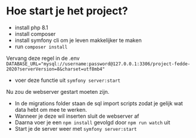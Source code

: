 # Hoe start je het project?

- install php 8.1
- install composer
- install symfony cli om je leven makkelijker te maken
- run `composer install`

Vervang deze regel in de
.env `DATABASE_URL="mysql://username:password@127.0.0.1:3306/project-fedde-2020?serverVersion=8&charset=utf8mb4"`

- voer deze functie uit `symfony server:start`

Nu zou de webserver gestart moeten zijn.

- In de migrations folder staan de sql import scripts zodat je gelijk wat data hebt om mee te werken.
- Wanneer je deze wil inserten sluit de webserver af
- Daarna voer je een `npm install` gevolgd door `npm run watch` uit
- Start je de server weer met `symfony server:start`